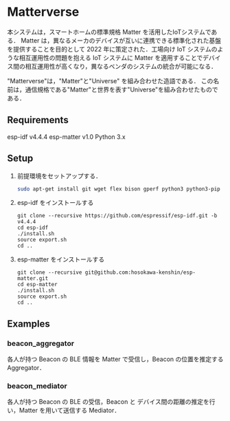 # Matterverse
本システムは，スマートホームの標準規格 Matter を活用したIoTシステムである．
Matter は，異なるメーカのデバイスが互いに連携できる標準化された基盤を提供することを目的として 2022 年に策定された．工場向け IoT システムのような相互運用性の問題を抱える IoT システムに Matter を適用することでデバイス間の相互運用性が高くなり，異なるベンダのシステムの統合が可能になる．

"Matterverse"は，"Matter"と"Universe" を組み合わせた造語である．
この名前は，通信規格である"Matter"と世界を表す"Universe"を組み合わせたものである．

## Requirements
esp-idf v4.4.4
esp-matter v1.0
Python 3.x
## Setup
1. 前提環境をセットアップする．
    ```bash
    sudo apt-get install git wget flex bison gperf python3 python3-pip python3-venv cmake ninja-build ccache libffi-dev libssl-dev dfu-util libusb-1.0-0
    ```
2. esp-idf をインストールする
    ```
    git clone --recursive https://github.com/espressif/esp-idf.git -b v4.4.4
    cd esp-idf
    ./install.sh
    source export.sh
    cd ..
    ```
3. esp-matter をインストールする
    ```
    git clone --recursive git@github.com:hosokawa-kenshin/esp-matter.git
    cd esp-matter
    ./install.sh
    source export.sh
    cd ..
    ```
## Examples
### beacon_aggregator
各人が持つ Beacon の BLE 情報を Matter で受信し，Beacon の位置を推定する Aggregator．
### beacon_mediator
各人が持つ Beacon の BLE の受信，Beacon と デバイス間の距離の推定を行い，Matter を用いて送信する Mediator．